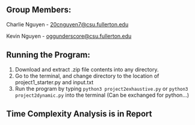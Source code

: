 ## Group Members:
Charlie Nguyen - 20cnguyen7@csu.fullerton.edu

Kevin Nguyen - oggunderscore@csu.fullerton.edu

## Running the Program:
1. Download and extract .zip file contents into any directory.
2. Go to the terminal, and change directory to the location of project1_starter.py and input.txt
3. Run the program by typing `python3 project2exhaustive.py` or `python3 project2dynamic.py` into the terminal (Can be exchanged for python...)

## Time Complexity Analysis is in Report
